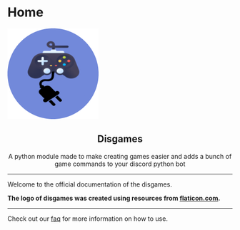 # Home

![logo](./src/disgames.png)

<h2 align="center">Disgames</h2>

<p align="center">
    A python module made to make creating games easier and adds a bunch of game commands to your discord python bot
</p>

--- 
Welcome to the official documentation of the disgames.

**The logo of disgames was created using resources from [flaticon.com](https://www.flaticon.com/).**

---

Check out our [faq](./faq.md) for more information on how to use.
